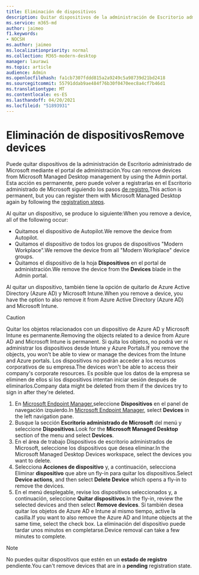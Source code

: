 ```yaml
---
title: Eliminación de dispositivos
description: Quitar dispositivos de la administración de Escritorio administrado de Microsoft
ms.service: m365-md
author: jaimeo
f1.keywords:
- NOCSH
ms.author: jaimeo
ms.localizationpriority: normal
ms.collection: M365-modern-desktop
manager: laurawi
ms.topic: article
audience: Admin
ms.openlocfilehash: fa1cb7307fddd815a2a9249c5a98739d21bd2418
ms.sourcegitcommit: 55791ddab9ae484f76b30f0470eec8a4cf7b46d1
ms.translationtype: MT
ms.contentlocale: es-ES
ms.lasthandoff: 04/20/2021
ms.locfileid: "51893931"
---
```

# <a name="remove-devices"></a><span data-ttu-id="30497-103">Eliminación de dispositivos</span><span class="sxs-lookup"><span data-stu-id="30497-103">Remove devices</span></span>

<span data-ttu-id="30497-104">Puede quitar dispositivos de la administración de Escritorio administrado de Microsoft mediante el portal de administración.</span><span class="sxs-lookup"><span data-stu-id="30497-104">You can remove devices from Microsoft Managed Desktop management by using the Admin portal.</span></span> <span data-ttu-id="30497-105">Esta acción es permanente, pero puede volver a registrarlas en el Escritorio administrado de Microsoft siguiendo los pasos [de registro.](../get-started/register-devices-self.md)</span><span class="sxs-lookup"><span data-stu-id="30497-105">This action is permanent, but you can register them with Microsoft Managed Desktop again by following the [registration steps](../get-started/register-devices-self.md).</span></span>

<span data-ttu-id="30497-106">Al quitar un dispositivo, se produce lo siguiente:</span><span class="sxs-lookup"><span data-stu-id="30497-106">When you remove a device, all of the following occur:</span></span>

- <span data-ttu-id="30497-107">Quitamos el dispositivo de Autopilot.</span><span class="sxs-lookup"><span data-stu-id="30497-107">We remove the device from Autopilot.</span></span>
- <span data-ttu-id="30497-108">Quitamos el dispositivo de todos los grupos de dispositivos "Modern Workplace".</span><span class="sxs-lookup"><span data-stu-id="30497-108">We remove the device from  all "Modern Workplace" device groups.</span></span>
- <span data-ttu-id="30497-109">Quitamos el dispositivo de la hoja **Dispositivos** en el portal de administración.</span><span class="sxs-lookup"><span data-stu-id="30497-109">We remove the device from the **Devices** blade in the Admin portal.</span></span>

<span data-ttu-id="30497-110">Al quitar un dispositivo, también tiene la opción de quitarlo de Azure Active Directory (Azure AD) y Microsoft Intune.</span><span class="sxs-lookup"><span data-stu-id="30497-110">When you remove a device, you have the option to also remove it from Azure Active Directory (Azure AD) and Microsoft Intune.</span></span>
 
> [!CAUTION]
> <span data-ttu-id="30497-111">Quitar los objetos relacionados con un dispositivo de Azure AD y Microsoft Intune es permanente.</span><span class="sxs-lookup"><span data-stu-id="30497-111">Removing the objects related to a device from Azure AD and Microsoft Intune is permanent.</span></span> <span data-ttu-id="30497-112">Si quita los objetos, no podrá ver ni administrar los dispositivos desde Intune y Azure Portals.</span><span class="sxs-lookup"><span data-stu-id="30497-112">If you remove the objects, you won't be able to view or manage the devices from the Intune and Azure portals.</span></span> <span data-ttu-id="30497-113">Los dispositivos no podrán acceder a los recursos corporativos de su empresa.</span><span class="sxs-lookup"><span data-stu-id="30497-113">The devices won't be able to access their company's corporate resources.</span></span> <span data-ttu-id="30497-114">Es posible que los datos de la empresa se eliminen de ellos si los dispositivos intentan iniciar sesión después de eliminarlos.</span><span class="sxs-lookup"><span data-stu-id="30497-114">Company data might be deleted from them if the devices try to sign in after they're deleted.</span></span>

1. <span data-ttu-id="30497-115">En [Microsoft Endpoint Manager,](https://endpoint.microsoft.com/)seleccione **Dispositivos** en el panel de navegación izquierdo.</span><span class="sxs-lookup"><span data-stu-id="30497-115">In [Microsoft Endpoint Manager](https://endpoint.microsoft.com/), select **Devices** in the left navigation pane.</span></span>
2. <span data-ttu-id="30497-116">Busque la sección **Escritorio administrado de Microsoft** del menú y seleccione **Dispositivos**.</span><span class="sxs-lookup"><span data-stu-id="30497-116">Look for the **Microsoft Managed Desktop** section of the menu and select **Devices**.</span></span>
3. <span data-ttu-id="30497-117">En el área de trabajo Dispositivos de escritorio administrados de Microsoft, seleccione los dispositivos que desea eliminar.</span><span class="sxs-lookup"><span data-stu-id="30497-117">In the Microsoft Managed Desktop Devices workspace, select the devices you want to delete.</span></span>
4. <span data-ttu-id="30497-118">Selecciona **Acciones de dispositivo** y, a continuación, selecciona Eliminar **dispositivo** que abre un fly-in para quitar los dispositivos.</span><span class="sxs-lookup"><span data-stu-id="30497-118">Select **Device actions**, and then select **Delete Device** which opens a fly-in to remove the devices.</span></span>
5. <span data-ttu-id="30497-119">En el menú desplegable, revise los dispositivos seleccionados y, a continuación, seleccione **Quitar dispositivos**.</span><span class="sxs-lookup"><span data-stu-id="30497-119">In the fly-in, review the selected devices and then select **Remove devices**.</span></span> <span data-ttu-id="30497-120">Si también desea quitar los objetos de Azure AD e Intune al mismo tiempo, active la casilla.</span><span class="sxs-lookup"><span data-stu-id="30497-120">If you want to also remove the Azure AD and Intune objects at the same time, select the check box.</span></span> <span data-ttu-id="30497-121">La eliminación del dispositivo puede tardar unos minutos en completarse.</span><span class="sxs-lookup"><span data-stu-id="30497-121">Device removal can take a few minutes to complete.</span></span>

> [!NOTE]
> <span data-ttu-id="30497-122">No puedes quitar dispositivos que estén en un **estado de registro** pendiente.</span><span class="sxs-lookup"><span data-stu-id="30497-122">You can't remove devices that are in a **pending** registration state.</span></span>